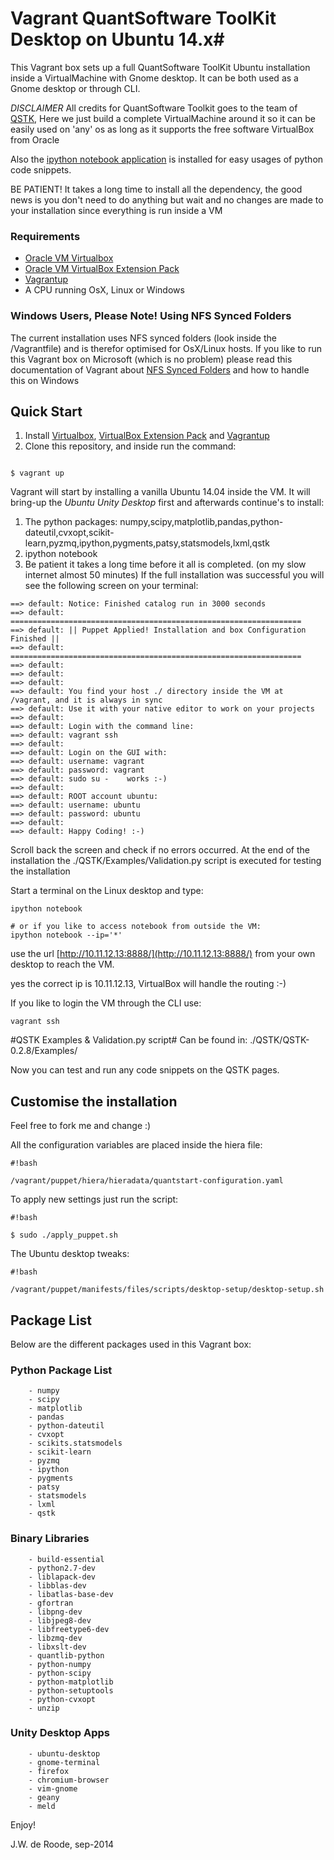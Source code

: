 # Vagrant QuantSoftware ToolKit Desktop on Ubuntu 14.x#

This Vagrant box sets up a full QuantSoftware ToolKit Ubuntu installation inside a VirtualMachine with Gnome desktop.
It can be both used as a Gnome desktop or through CLI.

*DISCLAIMER*
All credits for QuantSoftware Toolkit goes to the team of [QSTK](http://wiki.quantsoftware.org/index.php?title=QuantSoftware_ToolKit), 
Here we just build a complete VirtualMachine around it so it can be easily used on 'any' os as long as it supports the free software VirtualBox from Oracle

Also the [ipython notebook application](http://ipython.org/notebook.html) is installed for easy usages of python code snippets.

BE PATIENT! It takes a long time to install all the dependency, the good news is you don't need to do anything but wait and no changes are made to your installation since everything is run inside a VM


### Requirements ###
* [Oracle VM Virtualbox](https://www.virtualbox.org/wiki/Downloads)
* [Oracle VM VirtualBox Extension Pack](https://www.virtualbox.org/wiki/Downloads)
* [Vagrantup](http://www.vagrantup.com/)
* A CPU running OsX, Linux or Windows

### Windows Users, Please Note! Using NFS Synced Folders ###
The current installation uses NFS synced folders (look inside the /Vagrantfile) and is therefor optimised for OsX/Linux hosts. 
If you like to run this Vagrant box on Microsoft (which is no problem) please read this documentation of Vagrant about [NFS Synced Folders](https://docs.vagrantup.com/v2/synced-folders/nfs.html) and how to handle this on Windows


## Quick Start ##
1. Install [Virtualbox](https://www.virtualbox.org/wiki/Downloads),  [VirtualBox Extension Pack](https://www.virtualbox.org/wiki/Downloads) and [Vagrantup](http://www.vagrantup.com/)
2. Clone this repository, and inside run the command: 

```

$ vagrant up
```

Vagrant will start by installing a vanilla Ubuntu 14.04 inside the VM. It will bring-up the *Ubuntu Unity Desktop* first and afterwards continue's to install:
1. The python packages: numpy,scipy,matplotlib,pandas,python-dateutil,cvxopt,scikit-learn,pyzmq,ipython,pygments,patsy,statsmodels,lxml,qstk
2. ipython notebook
3. Be patient it takes a long time before it all is completed. (on my slow internet almost 50 minutes)
If the full installation was successful you will see the following screen on your terminal:
```
==> default: Notice: Finished catalog run in 3000 seconds
==> default: =================================================================
==> default: || Puppet Applied! Installation and box Configuration Finished ||
==> default: =================================================================
==> default:  
==> default:  
==> default:  
==> default: You find your host ./ directory inside the VM at /vagrant, and it is always in sync
==> default: Use it with your native editor to work on your projects
==> default:  
==> default: Login with the command line: 
==> default: vagrant ssh
==> default:  
==> default: Login on the GUI with:
==> default: username: vagrant
==> default: password: vagrant
==> default: sudo su -    works :-)
==> default:  
==> default: ROOT account ubuntu:
==> default: username: ubuntu
==> default: password: ubuntu
==> default:  
==> default: Happy Coding! :-)
```
Scroll back the screen and check if no errors occurred. At the end of the installation the ./QSTK/Examples/Validation.py script is executed for testing the installation

Start a terminal on the Linux desktop and type:
```
ipython notebook 

# or if you like to access notebook from outside the VM:
ipython notebook --ip='*'

```
use the url [http://10.11.12.13:8888/](http://10.11.12.13:8888/) from your own desktop to reach the VM.

yes the correct ip is 10.11.12.13, VirtualBox will handle the routing :-)


If you like to login the VM through the CLI use:
```
vagrant ssh
```


#QSTK Examples & Validation.py script#
Can be found in: ./QSTK/QSTK-0.2.8/Examples/


Now you can test and run any code snippets on the QSTK pages.




## Customise the installation ##
Feel free to fork me and change :)


All the configuration variables are placed inside the hiera file:

```
#!bash

/vagrant/puppet/hiera/hieradata/quantstart-configuration.yaml
```
To apply new settings just run the script:

```
#!bash

$ sudo ./apply_puppet.sh
```

The Ubuntu desktop tweaks:
```
#!bash

/vagrant/puppet/manifests/files/scripts/desktop-setup/desktop-setup.sh
```
## Package List ##
Below are the different packages used in this Vagrant box:

### Python Package List ###
        - numpy
        - scipy
        - matplotlib
        - pandas
        - python-dateutil
        - cvxopt
        - scikits.statsmodels
        - scikit-learn
        - pyzmq
        - ipython
        - pygments
        - patsy
        - statsmodels
        - lxml
        - qstk


### Binary Libraries ###
        - build-essential 
        - python2.7-dev
        - liblapack-dev  
        - libblas-dev 
        - libatlas-base-dev 
        - gfortran 
        - libpng-dev 
        - libjpeg8-dev 
        - libfreetype6-dev 
        - libzmq-dev
        - libxslt-dev
        - quantlib-python
        - python-numpy
        - python-scipy
        - python-matplotlib
        - python-setuptools
        - python-cvxopt
        - unzip

### Unity Desktop Apps ###
        - ubuntu-desktop
        - gnome-terminal
        - firefox
        - chromium-browser
        - vim-gnome
        - geany
        - meld

Enjoy! 

J.W. de Roode, sep-2014

